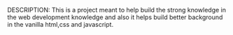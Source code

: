DESCRIPTION:
This is a project meant to help build the strong knowledge in the web development knowledge and also it helps build better background in the vanilla html,css and javascript.
